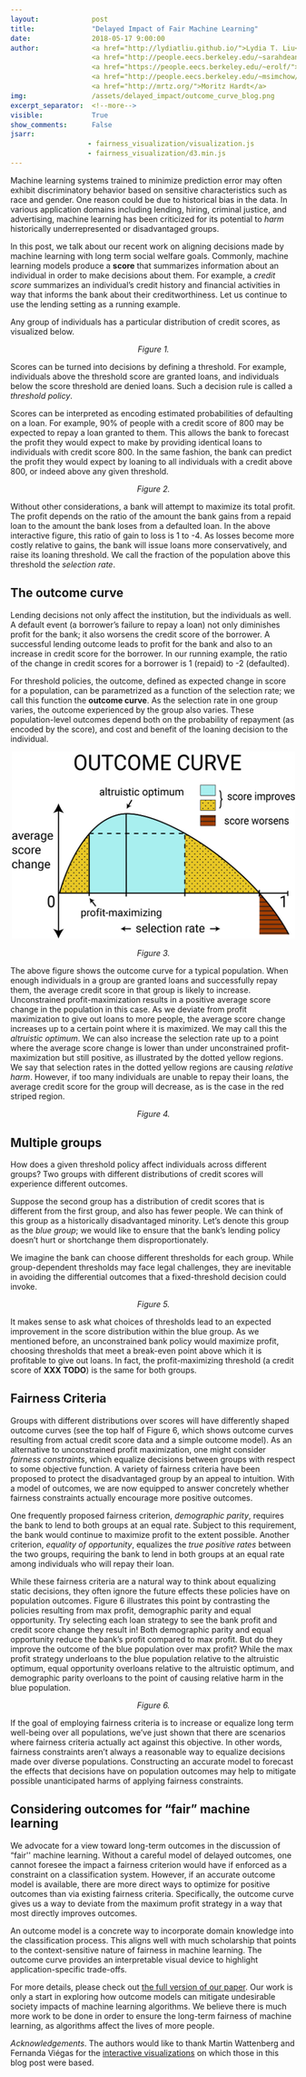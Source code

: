 ```yaml
---
layout:             post
title:              "Delayed Impact of Fair Machine Learning"
date:               2018-05-17 9:00:00
author:             <a href="http://lydiatliu.github.io/">Lydia T. Liu</a>, 
                    <a href="http://people.eecs.berkeley.edu/~sarahdean/">Sarah Dean</a>, 
                    <a href="https://people.eecs.berkeley.edu/~erolf/">Esther Rolf</a>, 
                    <a href="http://people.eecs.berkeley.edu/~msimchow/index.html">Max Simchowitz</a>, 
                    <a href="http://mrtz.org/">Moritz Hardt</a>
img:                /assets/delayed_impact/outcome_curve_blog.png
excerpt_separator:  <!--more-->
visible:            True
show_comments:      False
jsarr:
                   - fairness_visualization/visualization.js
                   - fairness_visualization/d3.min.js
---
```


<style type="text/css">
  td {
    font-size: 10pt;
    font-family: Roboto;
    border: none !important;
  }
  ul {
    line-height: 180%;
    font-family: Roboto;
  }
  .thin {
    width: 170px;
  }
  .annotation {
    color: #a00;
    font-size: 10pt;
    visibility: hidden;
    stroke: #d00;
    stroke-width: 5;
    fill:none;
    font-family: Roboto;
  }
  .demo {
    font: 10pt;
    color: #fff;
    padding: 6px;
    border: 0;
    border-radius: 4px;
    box-shadow: none;
    margin-bottom: 6px;
    width: 100%;
    background: #555;
    opacity: .5;
    font-family: Roboto;
  }
  .broken {
    color: #f00;
  }
  .readout {
    font-weight: 700;
  }
  .title {
    font-weight: 700;
    font-family: Roboto;
  }
  .big-label {
    font-size: 16pt;
    font-family: Roboto;
  }
  .figure-title {
    font-size: 24px;
    font-weight: 400;
    font-family: Roboto;
  }
  .figure-caption {
    font-weight:100;
    margin-bottom: 20px;
    font-family: Roboto;
  }
  .histogram-axis text {
    font: 9pt Roboto;
    font-weight: 100;
    color: #000;
  }
  .histogram-legend {
    margin-top: 16px;
    font-family: Roboto;
  }
  .instructions {
    font-weight: 700;
    font-family: Roboto;
  }
  .correctness-label {
    font-size: 9pt;
    font-weight: 700;
    color: #000;
    font-family: Roboto;
  }
  .explanation {
    font-size: 9pt;
    font-weight: 100;
    color: #ccc;
    font-family: Roboto;
  }
  .pie-label {
    font-size: 9pt;
    font-weight: 700;
    color: #000;
    font-family: Roboto;
  }
  .pie-label1 {
    font-size: 12pt;
    font-weight: 700;
    color: #000;
    font-family: Roboto;
  }
  .pie-number {
    font-size: 9pt;
    font-weight: 300;
    color: #000;
    font-family: Roboto;
  }
  .line {
    fill: none;
    stroke: darkgrey;
    stroke-width: 2px;
  }
  .line_maxprof {
    fill: none;
    stroke: orange;
    stroke-width: 2px;
  }
  .line_dempar {
    fill: none;
    stroke: teal;
    stroke-width: 2px;
  }
  .line_eqop {
    fill: none;
    stroke: magenta;
    stroke-width: 2px;
  }
  .tick line{
    stroke: lightgrey;
    stroke-opacity: 0.7;
    shape-rendering: crispEdges;
  }
  .legend-label {
    font-size: 8pt;
    font-weight: 300;
    color: #666;
    font-family: Roboto;
  }
  .bold-label {
    font-size: 10pt;
    font-weight: 700;
    font-family: Roboto;
  }
  .margin-text {
    font-size: 9pt;
    font-weight: 300;
    color: #666;
    font-family: Roboto;
  }
  .margin-bold {
    font-size: 9pt;
    font-weight: 700;
    font-family: Roboto;
  }
  .domain {
    display: none;
  }
  .profit-readout {
    margin-left: 10px;
    font-family: Roboto;
  }
  #profit-title {
    font-size: 18pt;
    font-family: Roboto;
  }
  #total-profit {
    font-size: 18pt;
    font-weight: 700;
    font-family: Roboto;
  }
  #top-sidebar {
    font-size: 10pt;
    color: #555;
    font-family: Roboto;
  }
  #single-histogram-table {
    font-family: Roboto;
  }
</style>


Machine learning systems trained to minimize prediction error may often exhibit
discriminatory behavior based on sensitive characteristics such as race and
gender. One reason could be due to historical bias in the data. In various
application domains including lending, hiring, criminal justice, and
advertising, machine learning has been criticized for its potential to *harm*
historically underrepresented or disadvantaged groups.

In this post, we talk about our recent work on aligning decisions made by
machine learning with long term social welfare goals. Commonly, machine learning
models produce a **score** that summarizes information about an individual in
order to make decisions about them. For example, a *credit score* summarizes an
individual’s credit history and financial activities in way that informs the
bank about their creditworthiness. Let us continue to use the lending setting as
a running example.

<!--more-->

Any group of individuals has a particular distribution of credit scores, as
visualized below.


<div id="single-histogram-table">
</div>

<p style="text-align:center;">
<i>Figure 1.</i>
</p>

Scores can be turned into decisions by defining a threshold. For example,
individuals above the threshold score are granted loans, and individuals below
the score threshold are denied loans. Such a decision rule is called a
*threshold policy*.

Scores can be interpreted as encoding estimated probabilities of defaulting on a
loan. For example, 90% of people with a credit score of 800 may be expected to
repay a loan granted to them. This allows the bank to forecast the profit they
would expect to make by providing identical loans to individuals with credit
score 800. In the same fashion, the bank can predict the profit they would
expect by loaning to all individuals with a credit above 800, or indeed above
any given threshold.


<div id="single-histogram-interactive-table">
</div>
<p style="text-align:center;">
<i>Figure 2.</i>
</p>


Without other considerations, a bank will attempt to maximize its total profit.
The profit depends on the ratio of the amount the bank gains from a repaid loan
to the amount the bank loses from a defaulted loan. In the above interactive
figure, this ratio of gain to loss is 1 to -4. As losses become more costly
relative to gains, the bank will issue loans more conservatively, and raise its
loaning threshold. We call the fraction of the population above this threshold
the *selection rate*.


## The outcome curve

Lending decisions not only affect the institution, but the individuals as well.
A default event (a borrower’s failure to repay a loan) not only diminishes
profit for the bank; it also worsens the credit score of the borrower. A
successful lending outcome leads to profit for the bank and also to an increase
in credit score for the borrower. In our running example, the ratio of the
change in credit scores for a borrower is 1 (repaid) to -2 (defaulted).

For threshold policies, the outcome, defined as expected change in score for a
population, can be parametrized as a function of the selection rate; we call
this function the **outcome curve**. As the selection rate in one group varies, the
outcome experienced by the group also varies. These population-level outcomes
depend both on the probability of repayment (as encoded by the score), and cost
and benefit of the loaning decision to the individual.

<center>
  <img src="/assets/delayed_impact/outcome_curve_blog.png" alt="drawing" style="width: 500px;"/>
</center>
<p style="text-align:center;">
<i>Figure 3.</i>
</p>


The above figure shows the outcome curve for a typical population. When enough
individuals in a group are granted loans and successfully repay them, the
average credit score in that group is likely to increase. Unconstrained
profit-maximization results in a positive average score change in the population
in this case. As we deviate from profit maximization to give out loans to more
people, the average score change increases up to a certain point where it is
maximized. We may call this the *altruistic optimum*. We can also increase the
selection rate up to a point where the average score change is lower than under
unconstrained profit-maximization but still positive, as illustrated by the
dotted yellow regions. We say that selection rates in the dotted yellow regions
are causing *relative harm*. However, if too many individuals are unable to
repay their loans, the average credit score for the group will decrease, as is
the case in the red striped region.


<div id="single-curves-table">
</div>
<p style="text-align:center;">
<i>Figure 4.</i>
</p>




## Multiple groups

How does a given threshold policy affect individuals across different groups?
Two groups with different distributions of credit scores will experience
different outcomes.

Suppose the second group has a distribution of credit scores that is different
from the first group, and also has fewer people. We can think of this group as a
historically disadvantaged minority. Let’s denote this group as the *blue group*;
we would like to ensure that the bank’s lending policy doesn’t hurt or
shortchange them disproportionately.

We imagine the bank can choose different thresholds for each group. While
group-dependent thresholds may face legal challenges, they are inevitable in
avoiding the differential outcomes that a fixed-threshold decision could invoke.


<div id="comparison-histogram-table">
</div>
<p style="text-align:center;">
<i>Figure 5.</i>
</p>


It makes sense to ask what choices of thresholds lead to an expected improvement
in the score distribution within the blue group. As we mentioned before, an
unconstrained bank policy would maximize profit, choosing thresholds that meet a
break-even point above which it is profitable to give out loans. In fact, the
profit-maximizing threshold (a credit score of **XXX TODO**) is the same for
both groups.


## Fairness Criteria

Groups with different distributions over scores will have differently shaped
outcome curves (see the top half of Figure 6, which shows outcome curves
resulting from actual credit score data and a simple outcome model).  As an
alternative to unconstrained profit maximization, one might consider *fairness
constraints*, which equalize decisions between groups with respect to some
objective function. A variety of fairness criteria have been proposed to protect
the disadvantaged group by an appeal to intuition. With a model of outcomes, we
are now equipped to answer concretely whether fairness constraints actually
encourage more positive outcomes.

One frequently proposed fairness criterion, *demographic parity*, requires the
bank to lend to both groups at an equal rate. Subject to this requirement, the
bank would continue to maximize profit to the extent possible.  Another
criterion, *equality of opportunity*, equalizes the *true positive rates*
between the two groups, requiring the bank to lend in both groups at an equal
rate among individuals who will repay their loan.

While these fairness criteria are a natural way to think about equalizing static
decisions, they often ignore the future effects these policies have on
population outcomes. Figure 6 illustrates this point by contrasting the policies
resulting from max profit, demographic parity and equal opportunity. Try
selecting each loan strategy to see the bank profit and credit score change they
result in! Both demographic parity and equal opportunity reduce the bank’s
profit compared to max profit. But do they improve the outcome of the blue
population over max profit? While the max profit strategy underloans to the blue
population relative to the altruistic optimum, equal opportunity overloans
relative to the altruistic optimum, and demographic parity overloans to the
point of causing relative harm in the blue population.

<div id="comparison-curves-table">
</div>
<p style="text-align:center;">
<i>Figure 6.</i>
</p>


If the goal of employing fairness criteria is to increase or equalize long term
well-being over all populations, we’ve just shown that there are scenarios where
fairness criteria actually act against this objective. In other words, fairness
constraints aren’t always a reasonable way to equalize decisions made over
diverse populations. Constructing an accurate model to forecast the effects that
decisions have on population outcomes may help to mitigate possible
unanticipated harms of applying fairness constraints.

## Considering outcomes for “fair” machine learning

We advocate for a view toward long-term outcomes in the discussion of “fair''
machine learning. Without a careful model of delayed outcomes, one cannot
foresee the impact a fairness criterion would have if enforced as a constraint
on a classification system.  However, if an accurate outcome model is available,
there are more direct ways to optimize for positive outcomes than via existing
fairness criteria. Specifically, the outcome curve gives us a way to deviate
from the maximum profit strategy in a way that most directly improves outcomes.

An outcome model is a concrete way to incorporate domain knowledge into the
classification process. This aligns well with much scholarship that points to
the context-sensitive nature of fairness in machine learning. The outcome curve
provides an interpretable visual device to highlight application-specific
trade-offs.

For more details, please check out [the full version of our paper][1]. Our work
is only a start in exploring how outcome models can mitigate undesirable society
impacts of machine learning algorithms. We believe there is much more work to be
done in order to ensure the long-term fairness of machine learning, as
algorithms affect the lives of more people.


*Acknowledgements*. The authors would like to thank Martin Wattenberg and
Fernanda Viégas for the [interactive visualizations][2] on which those in this
blog post were based.


[1]:https://arxiv.org/abs/1803.04383
[2]:https://research.google.com/bigpicture/attacking-discrimination-in-ml/
